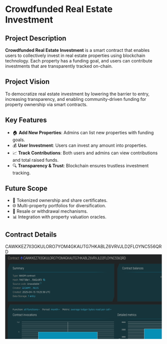 # Crowdfunded Real Estate Investment

## Project Description
**Crowdfunded Real Estate Investment** is a smart contract that enables users to collectively invest in real estate properties using blockchain technology. Each property has a funding goal, and users can contribute investments that are transparently tracked on-chain.

## Project Vision
To democratize real estate investment by lowering the barrier to entry, increasing transparency, and enabling community-driven funding for property ownership via smart contracts.

## Key Features
- 🏠 **Add New Properties**: Admins can list new properties with funding goals.
- 💰 **User Investment**: Users can invest any amount into properties.
- 📈 **Track Contributions**: Both users and admins can view contributions and total raised funds.
- 🔍 **Transparency & Trust**: Blockchain ensures trustless investment tracking.

## Future Scope
- 🧾 Tokenized ownership and share certificates.
- 🌐 Multi-property portfolios for diversification.
- 🔄 Resale or withdrawal mechanisms.
- 📊 Integration with property valuation oracles.

## Contract Details
CAWKKEZ7II3GKULORO7YOM4GKAUTG7HKABLZ6VRVJLD2FLOYNC556QRD
![alt text](image.png)